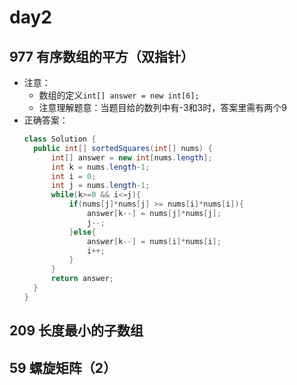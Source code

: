 # day2

## 977 有序数组的平方（双指针）
* 注意：
  - 数组的定义`int[] answer = new int[6];`
  - 注意理解题意：当题目给的数列中有-3和3时，答案里需有两个9
* 正确答案：
  ``` java
  class Solution {
    public int[] sortedSquares(int[] nums) {
        int[] answer = new int[nums.length];
        int k = nums.length-1;
        int i = 0;
        int j = nums.length-1;
        while(k>=0 && i<=j){
            if(nums[j]*nums[j] >= nums[i]*nums[i]){
                answer[k--] = nums[j]*nums[j];
                j--;
            }else{
                answer[k--] = nums[i]*nums[i];
                i++;
            }
        }
        return answer;
    }
  }
  ```
## 209 长度最小的子数组

## 59 螺旋矩阵（2）
